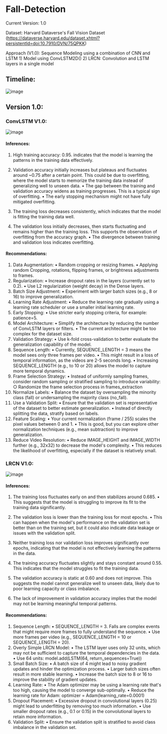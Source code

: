# Fall-Detection

Current Version: 1.0

Dataset: Harvard Dataverse's Fall Vision Dataset (https://dataverse.harvard.edu/dataset.xhtml?persistentId=doi:10.7910/DVN/75QPKK)

Approach (V1.0): Sequence Modeling using a combination of CNN and LSTM
                  1) Model using ConvLSTM2D()
                  2) LRCN: Convolution and LSTM layers in a single model

## Timeline:

		
![image](https://github.com/user-attachments/assets/77001c4f-37b2-450e-ba58-ea1196046684)


## Version 1.0:

### ConvLSTM V1.0:

![image](https://github.com/user-attachments/assets/c8843f1d-190d-4ef3-8be0-c1853b317311)

#### Inferences:

1. High training accuracy: 0.95. indicates that the model is learning the patterns in the training data effectively.
2. Validation accuracy initially increases but plateaus and fluctuates around ~0.75 after a certain point. This could be due to overfitting, where the model starts to memorize the training data instead of generalizing well to unseen data.
	• The gap between the training and validation accuracy widens as training progresses. This is a typical sign of overfitting.
	• The early stopping mechanism might not have fully mitigated overfitting.

3. The training loss decreases consistently, which indicates that the model is fitting the training data well.
4. The validation loss initially decreases, then starts fluctuating and remains higher than the training loss. This supports the observation of overfitting from the accuracy graph.
  • The divergence between training and validation loss indicates overfitting.

#### Recommendations:

1. Data Augmentation:
	• Random cropping or resizing frames.
	• Applying random Cropping, rotations, flipping frames, or brightness adjustments to frames.
2. Regularization:
	• Increase dropout rates in the layers (currently set to 0.2).
	• Use L2 regularization (weight decay) in the Dense layers.
3. Batch Size Adjustment:
	• Experiment with larger batch sizes (e.g., 8 or 16) to improve generalization.
4. Learning Rate Adjustment:
	• Reduce the learning rate gradually using a learning rate scheduler or use a smaller initial learning rate.
5. Early Stopping:
	• Use stricter early stopping criteria, for example: patience=5.
6. Model Architecture:
	• Simplify the architecture by reducing the number of ConvLSTM layers or filters. 
	• The current architecture might be too complex for the dataset size.
7. Validation Strategy:
	• Use k-fold cross-validation to better evaluate the generalization capability of the model.
8. Sequence Length:
	• Currently, SEQUENCE_LENGTH = 3 means the model sees only three frames per video. 
	• This might result in a loss of temporal information, as the videos are 2-5 seconds long. 
	• Increasing SEQUENCE_LENGTH (e.g., to 10 or 20) allows the model to capture more temporal dynamics.
9. Frame Selection Strategy:
	• Instead of uniformly sampling frames, consider random sampling or stratified sampling to introduce variability:
		○ Randomize the frame selection process in frames_extraction
10. Normalize Labels:
	• Balance the dataset by oversampling the minority class (fall) or undersampling the majority class (no_fall).
11. Use a Validation Split:
	• Ensure that the validation set is representative of the dataset to better estimate generalization. 
	• Instead of directly splitting the data, stratify based on labels.
12. Feature Scaling:
	• Your current normalization (frame / 255) scales the pixel values between 0 and 1. 
	• This is good, but you can explore other normalization techniques (e.g., mean subtraction) to improve generalization.
13. Reduce Video Resolution:
	• Reduce IMAGE_HEIGHT and IMAGE_WIDTH further (e.g., 32x32) to decrease the model's complexity. 
	• This reduces the likelihood of overfitting, especially if the dataset is relatively small.


### LRCN V1.0:

![image](https://github.com/user-attachments/assets/6f772837-8156-405d-b89d-82d61c7be6df)

#### Inferences:

1. The training loss fluctuates early on and then stabilizes around 0.685. 
	• This suggests that the model is struggling to improve its fit to the training data significantly.
2. The validation loss is lower than the training loss for most epochs. 
	• This can happen when the model's performance on the validation set is better than on the training set, but it could also indicate data leakage or issues with the validation split.
3. Neither training loss nor validation loss improves significantly over epochs, indicating that the model is not effectively learning the patterns in the data.

4. The training accuracy fluctuates slightly and stays constant around 0.55. This indicates that the model struggles to fit the training data.
5. The validation accuracy is static at 0.60 and does not improve. This suggests the model cannot generalize well to unseen data, likely due to poor learning capacity or class imbalance.
6. The lack of improvement in validation accuracy implies that the model may not be learning meaningful temporal patterns.

#### Recommendations:

1. Sequence Length:
	• SEQUENCE_LENGTH = 3. Falls are complex events that might require more frames to fully understand the sequence.
	• Use more frames per video (e.g., SEQUENCE_LENGTH = 10 or SEQUENCE_LENGTH = 20).
2. Overly Simple LRCN Model:
	• The LSTM layer uses only 32 units, which may not be sufficient to capture the temporal dependencies in the data.
	• Use 64 units: model.add(LSTM(64, return_sequences=True))
3. Small Batch Size:
	• A batch size of 4 might lead to noisy gradient updates and hinder the optimization process. 
	• Larger batch sizes often result in more stable learning.
	• Increase the batch size to 8 or 16 to improve the stability of gradient updates.
4. Learning Rate:
	• The Adam optimizer may be using a learning rate that's too high, causing the model to converge sub-optimally.
	• Reduce the learning rate for Adam: optimizer = Adam(learning_rate=0.0001)
5. Dropout Placement:
	• Excessive dropout in convolutional layers (0.25) might lead to underfitting by removing too much information.
	• Use smaller dropout rates (e.g., 0.1 or 0.15) in the convolutional layers to retain more information.
6. Validation Split:
	• Ensure the validation split is stratified to avoid class imbalance in the validation set.

